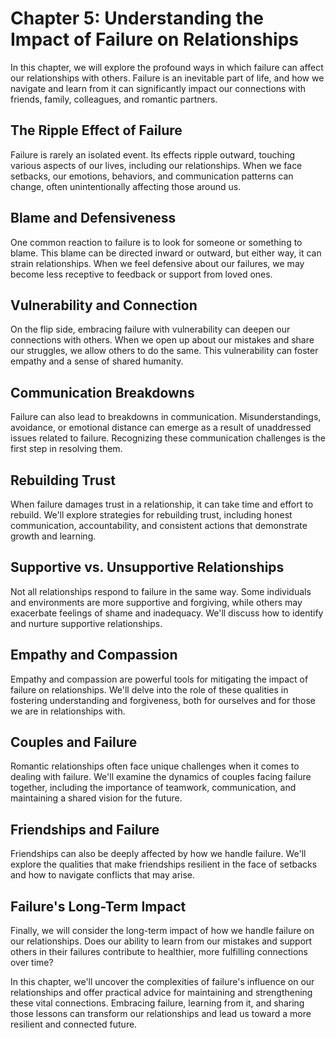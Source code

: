 Chapter 5: Understanding the Impact of Failure on Relationships
===============================================================

In this chapter, we will explore the profound ways in which failure can affect our relationships with others. Failure is an inevitable part of life, and how we navigate and learn from it can significantly impact our connections with friends, family, colleagues, and romantic partners.

**The Ripple Effect of Failure**
--------------------------------

Failure is rarely an isolated event. Its effects ripple outward, touching various aspects of our lives, including our relationships. When we face setbacks, our emotions, behaviors, and communication patterns can change, often unintentionally affecting those around us.

**Blame and Defensiveness**
---------------------------

One common reaction to failure is to look for someone or something to blame. This blame can be directed inward or outward, but either way, it can strain relationships. When we feel defensive about our failures, we may become less receptive to feedback or support from loved ones.

**Vulnerability and Connection**
--------------------------------

On the flip side, embracing failure with vulnerability can deepen our connections with others. When we open up about our mistakes and share our struggles, we allow others to do the same. This vulnerability can foster empathy and a sense of shared humanity.

**Communication Breakdowns**
----------------------------

Failure can also lead to breakdowns in communication. Misunderstandings, avoidance, or emotional distance can emerge as a result of unaddressed issues related to failure. Recognizing these communication challenges is the first step in resolving them.

**Rebuilding Trust**
--------------------

When failure damages trust in a relationship, it can take time and effort to rebuild. We'll explore strategies for rebuilding trust, including honest communication, accountability, and consistent actions that demonstrate growth and learning.

**Supportive vs. Unsupportive Relationships**
---------------------------------------------

Not all relationships respond to failure in the same way. Some individuals and environments are more supportive and forgiving, while others may exacerbate feelings of shame and inadequacy. We'll discuss how to identify and nurture supportive relationships.

**Empathy and Compassion**
--------------------------

Empathy and compassion are powerful tools for mitigating the impact of failure on relationships. We'll delve into the role of these qualities in fostering understanding and forgiveness, both for ourselves and for those we are in relationships with.

**Couples and Failure**
-----------------------

Romantic relationships often face unique challenges when it comes to dealing with failure. We'll examine the dynamics of couples facing failure together, including the importance of teamwork, communication, and maintaining a shared vision for the future.

**Friendships and Failure**
---------------------------

Friendships can also be deeply affected by how we handle failure. We'll explore the qualities that make friendships resilient in the face of setbacks and how to navigate conflicts that may arise.

**Failure's Long-Term Impact**
------------------------------

Finally, we will consider the long-term impact of how we handle failure on our relationships. Does our ability to learn from our mistakes and support others in their failures contribute to healthier, more fulfilling connections over time?

In this chapter, we'll uncover the complexities of failure's influence on our relationships and offer practical advice for maintaining and strengthening these vital connections. Embracing failure, learning from it, and sharing those lessons can transform our relationships and lead us toward a more resilient and connected future.
